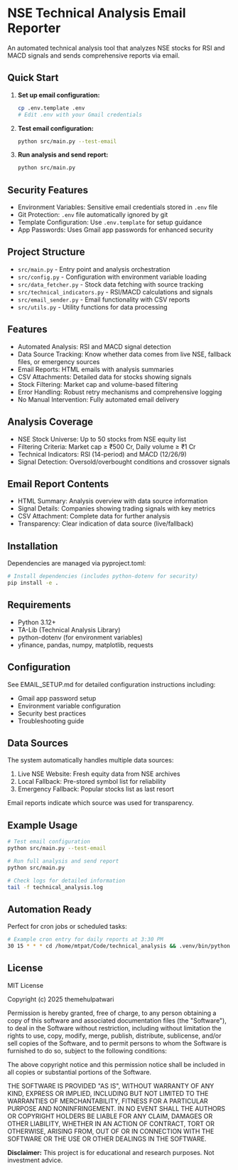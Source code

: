 # NSE Technical Analysis Email Reporter

An automated technical analysis tool that analyzes NSE stocks for RSI and MACD signals and sends comprehensive reports via email.

## Quick Start

1. **Set up email configuration:**
   ```bash
   cp .env.template .env
   # Edit .env with your Gmail credentials
   ```

2. **Test email configuration:**
   ```bash
   python src/main.py --test-email
   ```

3. **Run analysis and send report:**
   ```bash
   python src/main.py
   ```

## Security Features

- Environment Variables: Sensitive email credentials stored in `.env` file
- Git Protection: `.env` file automatically ignored by git
- Template Configuration: Use `.env.template` for setup guidance
- App Passwords: Uses Gmail app passwords for enhanced security

## Project Structure

- `src/main.py` - Entry point and analysis orchestration
- `src/config.py` - Configuration with environment variable loading
- `src/data_fetcher.py` - Stock data fetching with source tracking
- `src/technical_indicators.py` - RSI/MACD calculations and signals
- `src/email_sender.py` - Email functionality with CSV reports
- `src/utils.py` - Utility functions for data processing

## Features

- Automated Analysis: RSI and MACD signal detection
- Data Source Tracking: Know whether data comes from live NSE, fallback files, or emergency sources
- Email Reports: HTML emails with analysis summaries
- CSV Attachments: Detailed data for stocks showing signals
- Stock Filtering: Market cap and volume-based filtering
- Error Handling: Robust retry mechanisms and comprehensive logging
- No Manual Intervention: Fully automated email delivery

## Analysis Coverage

- NSE Stock Universe: Up to 50 stocks from NSE equity list
- Filtering Criteria: Market cap ≥ ₹500 Cr, Daily volume ≥ ₹1 Cr
- Technical Indicators: RSI (14-period) and MACD (12/26/9)
- Signal Detection: Oversold/overbought conditions and crossover signals

## Email Report Contents

- HTML Summary: Analysis overview with data source information
- Signal Details: Companies showing trading signals with key metrics
- CSV Attachment: Complete data for further analysis
- Transparency: Clear indication of data source (live/fallback)

## Installation

Dependencies are managed via pyproject.toml:
```bash
# Install dependencies (includes python-dotenv for security)
pip install -e .
```

## Requirements

- Python 3.12+
- TA-Lib (Technical Analysis Library)
- python-dotenv (for environment variables)
- yfinance, pandas, numpy, matplotlib, requests

## Configuration

See EMAIL_SETUP.md for detailed configuration instructions including:
- Gmail app password setup
- Environment variable configuration
- Security best practices
- Troubleshooting guide

## Data Sources

The system automatically handles multiple data sources:
1. Live NSE Website: Fresh equity data from NSE archives
2. Local Fallback: Pre-stored symbol list for reliability
3. Emergency Fallback: Popular stocks list as last resort

Email reports indicate which source was used for transparency.

## Example Usage

```bash
# Test email configuration
python src/main.py --test-email

# Run full analysis and send report
python src/main.py

# Check logs for detailed information
tail -f technical_analysis.log
```

## Automation Ready

Perfect for cron jobs or scheduled tasks:
```bash
# Example cron entry for daily reports at 3:30 PM
30 15 * * * cd /home/mtpat/Code/technical_analysis && .venv/bin/python src/main.py
```

## License

MIT License

Copyright (c) 2025 themehulpatwari

Permission is hereby granted, free of charge, to any person obtaining a copy
of this software and associated documentation files (the "Software"), to deal
in the Software without restriction, including without limitation the rights
to use, copy, modify, merge, publish, distribute, sublicense, and/or sell
copies of the Software, and to permit persons to whom the Software is
furnished to do so, subject to the following conditions:

The above copyright notice and this permission notice shall be included in all
copies or substantial portions of the Software.

THE SOFTWARE IS PROVIDED "AS IS", WITHOUT WARRANTY OF ANY KIND, EXPRESS OR
IMPLIED, INCLUDING BUT NOT LIMITED TO THE WARRANTIES OF MERCHANTABILITY,
FITNESS FOR A PARTICULAR PURPOSE AND NONINFRINGEMENT. IN NO EVENT SHALL THE
AUTHORS OR COPYRIGHT HOLDERS BE LIABLE FOR ANY CLAIM, DAMAGES OR OTHER
LIABILITY, WHETHER IN AN ACTION OF CONTRACT, TORT OR OTHERWISE, ARISING FROM,
OUT OF OR IN CONNECTION WITH THE SOFTWARE OR THE USE OR OTHER DEALINGS IN THE
SOFTWARE.

**Disclaimer:** This project is for educational and research purposes. Not investment advice.